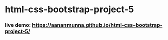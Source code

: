 # html-css-bootstrap-project-5

### live demo:  https://aananmunna.github.io/html-css-bootstrap-project-5/
